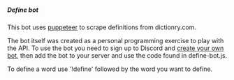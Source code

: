##### Define bot

This bot uses [puppeteer](https://github.com/GoogleChrome/puppeteer) to scrape definitions from dictionry.com.

The bot itself was created as a personal programming exercise to play with the API. To use the bot you need to sign up to Discord and [create your own bot](https://www.digitaltrends.com/gaming/how-to-make-a-discord-bot/), then add the bot to your server and use the code found in define-bot.js.

To define a word use '!define' followed by the word you want to define.
